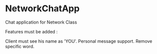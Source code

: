 # NetworkChatApp
Chat application for Network Class

Features must be added : 

Client must see his name as 'YOU'.
Personal message support.
Remove specific word.

